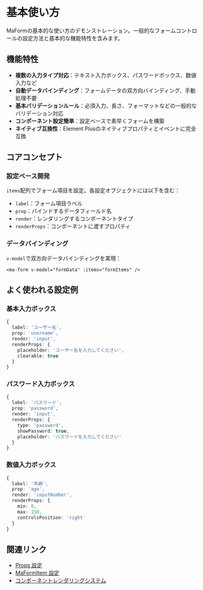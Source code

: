 # 基本使い方

MaFormの基本的な使い方のデモンストレーション。一般的なフォームコントロールの設定方法と基本的な機能特性を含みます。

<DemoPreview dir="demos/ma-form/basic-usage" />

## 機能特性

- **複数の入力タイプ対応**：テキスト入力ボックス、パスワードボックス、数値入力など
- **自動データバインディング**：フォームデータの双方向バインディング、手動処理不要
- **基本バリデーションルール**：必須入力、長さ、フォーマットなどの一般的なバリデーション対応
- **コンポーネント設定簡単**：設定ベースで素早くフォームを構築
- **ネイティブ互換性**：Element Plusのネイティブプロパティとイベントに完全互換

## コアコンセプト

### 設定ベース開発
`items`配列でフォーム項目を設定。各設定オブジェクトには以下を含む：
- `label`：フォーム項目ラベル
- `prop`：バインドするデータフィールド名
- `render`：レンダリングするコンポーネントタイプ
- `renderProps`：コンポーネントに渡すプロパティ

### データバインディング
`v-model`で双方向データバインディングを実現：
```vue
<ma-form v-model="formData" :items="formItems" />
```

## よく使われる設定例

### 基本入力ボックス
```typescript
{
  label: 'ユーザー名',
  prop: 'username',
  render: 'input',
  renderProps: {
    placeholder: 'ユーザー名を入力してください',
    clearable: true
  }
}
```

### パスワード入力ボックス
```typescript
{
  label: 'パスワード',
  prop: 'password',
  render: 'input',
  renderProps: {
    type: 'password',
    showPassword: true,
    placeholder: 'パスワードを入力してください'
  }
}
```

### 数値入力ボックス
```typescript
{
  label: '年齢',
  prop: 'age',
  render: 'inputNumber',
  renderProps: {
    min: 0,
    max: 150,
    controlsPosition: 'right'
  }
}
```

## 関連リンク

- [Props 設定](/ja/front/component/ma-form#props)
- [MaFormItem 設定](/ja/front/component/ma-form#maformitem-設定詳細)
- [コンポーネントレンダリングシステム](/ja/front/component/ma-form#コンポーネントレンダリングシステム)